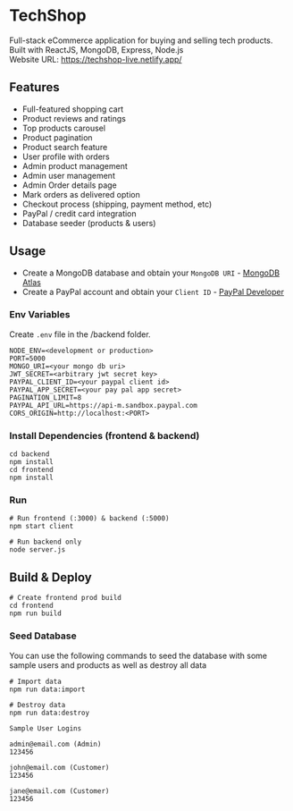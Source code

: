 # TechShop
Full-stack eCommerce application for buying and selling tech products. Built with ReactJS, MongoDB, Express, Node.js <br/>
Website URL: https://techshop-live.netlify.app/


## Features

- Full-featured shopping cart
- Product reviews and ratings
- Top products carousel
- Product pagination
- Product search feature
- User profile with orders
- Admin product management
- Admin user management
- Admin Order details page
- Mark orders as delivered option
- Checkout process (shipping, payment method, etc)
- PayPal / credit card integration
- Database seeder (products & users)


## Usage

- Create a MongoDB database and obtain your `MongoDB URI` - [MongoDB Atlas](https://www.mongodb.com/cloud/atlas/register)
- Create a PayPal account and obtain your `Client ID` - [PayPal Developer](https://developer.paypal.com/)

### Env Variables

Create `.env` file in the /backend folder.

```
NODE_ENV=<development or production>
PORT=5000
MONGO_URI=<your mongo db uri>
JWT_SECRET=<arbitrary jwt secret key>
PAYPAL_CLIENT_ID=<your paypal client id>
PAYPAL_APP_SECRET=<your pay pal app secret>
PAGINATION_LIMIT=8
PAYPAL_API_URL=https://api-m.sandbox.paypal.com
CORS_ORIGIN=http://localhost:<PORT>
```

### Install Dependencies (frontend & backend)

```
cd backend
npm install
cd frontend
npm install
```

### Run

```
# Run frontend (:3000) & backend (:5000)
npm start client

# Run backend only
node server.js
```

## Build & Deploy

```
# Create frontend prod build
cd frontend
npm run build
```

### Seed Database

You can use the following commands to seed the database with some sample users and products as well as destroy all data

```
# Import data
npm run data:import

# Destroy data
npm run data:destroy
```

```
Sample User Logins

admin@email.com (Admin)
123456

john@email.com (Customer)
123456

jane@email.com (Customer)
123456
```
